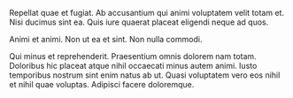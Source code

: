 Repellat quae et fugiat. Ab accusantium qui animi voluptatem velit totam et. Nisi ducimus sint ea. Quis iure quaerat placeat eligendi neque ad quos.
 Animi et animi. Non ut ea et sint. Non nulla commodi.
 Qui minus et reprehenderit. Praesentium omnis dolorem nam totam. Doloribus hic placeat atque nihil occaecati minus autem animi. Iusto temporibus nostrum sint enim natus ab ut. Quasi voluptatem vero eos nihil et nihil quae voluptas. Adipisci facere doloremque.